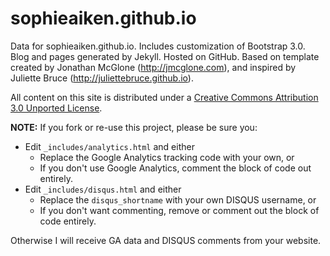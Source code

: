 sophieaiken.github.io
========

Data for sophieaiken.github.io. Includes customization of Bootstrap 3.0. Blog and pages generated by Jekyll. Hosted on GitHub. Based on template created by Jonathan McGlone (http://jmcglone.com), and inspired by Juliette Bruce (http://juliettebruce.github.io).

All content on this site is distributed under a [Creative Commons Attribution 3.0 Unported License](http://creativecommons.org/licenses/by/3.0/deed.en_US).

**NOTE:** If you fork or re-use this project, please be sure you:

* Edit `_includes/analytics.html` and either
  * Replace the Google Analytics tracking code with your own, or
  * If you don't use Google Analytics, comment the block of code out entirely.
* Edit `_includes/disqus.html` and either
  * Replace the `disqus_shortname` with your own DISQUS username, or
  * If you don't want commenting, remove or comment out the block of code entirely.

Otherwise I will receive GA data and DISQUS comments from your website.
